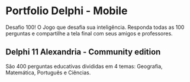# Portfolio Delphi - Mobile
Desafio 100! O Jogo que desafia sua inteligência. Responda todas as 100 perguntas e compartilhe a tela final com seus amigos e professores.

## Delphi 11 Alexandria - Community edition
São 400 perguntas educativas divididas em 4 temas: Geografia, Matemática, Português e Ciências.

